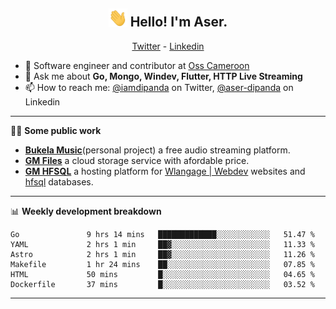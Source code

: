 <h2 align="center"> <img src="https://github.com/gabriel-TheCode/gabriel-TheCode/blob/master/gifs/Hi.gif" width="30px"> Hello! I'm Aser.</h2>
<p align="center">
  <a href="https://twitter.com/iamdipanda">Twitter</a> - 
  <a href="https://www.linkedin.com/in/aser-dipanda/">Linkedin</a>
</p>


- 🔭 Software engineer and contributor at [Oss Cameroon](https://github.com/osscameroon)
- 💬 Ask me about **Go, Mongo, Windev, Flutter, HTTP Live Streaming**
- 📫 How to reach me: [@iamdipanda](https://twitter.com/iamdipanda) on Twitter, [@aser-dipanda](https://www.linkedin.com/in/aser-dipanda/) on Linkedin

-------

👨‍💻 **Some public work**

- **[Bukela Music](https://music.bukela.co)**(personal project) a free audio streaming platform. 
- **[GM Files](https://gamesmania.io)** a cloud storage service with afordable price.
- **[GM HFSQL](https://gamesmania.io)** a hosting platform for [Wlangage | Webdev](https://pcsoft.fr/webdev/index.html) websites and [hfsql](https://pcsoft.fr/accueilpub/hfsql.htm) databases.
-------

📊 **Weekly development breakdown**

<!--START_SECTION:waka-->

```text
Go               9 hrs 14 mins   █████████████░░░░░░░░░░░░   51.47 %
YAML             2 hrs 1 min     ██▓░░░░░░░░░░░░░░░░░░░░░░   11.33 %
Astro            2 hrs 1 min     ██▓░░░░░░░░░░░░░░░░░░░░░░   11.26 %
Makefile         1 hr 24 mins    ██░░░░░░░░░░░░░░░░░░░░░░░   07.85 %
HTML             50 mins         █░░░░░░░░░░░░░░░░░░░░░░░░   04.65 %
Dockerfile       37 mins         █░░░░░░░░░░░░░░░░░░░░░░░░   03.52 %
```

<!--END_SECTION:waka-->

-------
